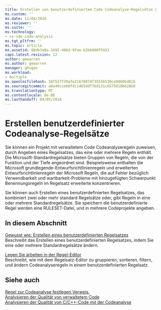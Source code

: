 ```yaml
---
title: Erstellen von benutzerdefiniertem Code Codeanalyse-Regelsätze | Microsoft Docs
ms.custom: ''
ms.date: 11/04/2016
ms.reviewer: ''
ms.suite: ''
ms.technology:
- vs-ide-code-analysis
ms.tgt_pltfrm: ''
ms.topic: article
ms.assetid: 88db3a0a-1b92-496d-9fae-b2bb980f5933
caps.latest.revision: 12
author: gewarren
ms.author: gewarren
manager: ghogen
ms.workload:
- multiple
ms.openlocfilehash: 18f527f30afe21678874f3555b539ce9d60bd816
ms.sourcegitcommit: a0a49cceb0fdc1465ddf76d131c6575018b628b8
ms.translationtype: MT
ms.contentlocale: de-DE
ms.lasthandoff: 04/05/2018
---
```

# <a name="creating-custom-code-analysis-rule-sets"></a>Erstellen benutzerdefinierter Codeanalyse-Regelsätze
Sie können ein Projekt mit verwaltetem Code Codeanalyseregeln zuweisen, durch Angeben eines Regelsatzes, das eine oder mehrere Regeln enthält. Die Microsoft-Standardregelsätze bieten Gruppen von Regeln, die von der Funktion und der Tiefe angeordnet sind. Beispielsweise enthalten die Microsoft grundlegende-Entwurfsrichtlinienregeln und erweiterten Entwurfsrichtlinienregeln der Microsoft Regeln, die auf Fehler bezüglich Verwendbarkeit und wartbarkeit-Probleme mit hinzugefügten Schwerpunkt Benennungsregeln im Regelsatz erweiterte konzentrieren.  
  
 Sie können auch Erstellen eines benutzerdefinierten Regelsatzes, das kombiniert zwei oder mehr standard Regelsätze oder, gibt Regeln in eine oder mehrere Standardregelsätze. Sie speichern die benutzerdefinierte Regel werden eine RULESET-Datei, und in mehrere Codeprojekte angeben.  
  
## <a name="in-this-section"></a>In diesem Abschnitt  
 [Gewusst wie: Erstellen eines benutzerdefinierten Regelsatzes](../code-quality/how-to-create-a-custom-rule-set.md)  
 Beschreibt das Erstellen eines benutzerdefinierten Regelsatzes, indem Sie eine oder mehrere Standardregelsätze ändern.  
  
 [Legen Sie arbeiten in der Regel-Editor](../code-quality/working-in-the-code-analysis-rule-set-editor.md)  
 Beschreibt, wie mit dem Regelsatz-Editor zu gruppieren, sortieren, filtern, und ändern Codeanalyseregeln in einem benutzerdefinierten Regelsatz.  
  
## <a name="see-also"></a>Siehe auch  
 [Regel zur Codeanalyse festlegen Verweis.](../code-quality/code-analysis-rule-set-reference.md)   
 [Analysieren der Qualität von verwaltetem Code](../code-quality/analyzing-managed-code-quality-by-using-code-analysis.md)   
 [Analysieren der Qualität von C/C++-Code mit der Codeanalyse](../code-quality/analyzing-c-cpp-code-quality-by-using-code-analysis.md)